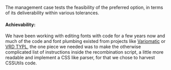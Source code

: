 The management case tests the feasibility of the preferred option, in terms of its deliverability within various tolerances. 


#### Achievability:

We have been working with editing fonts with code for a few years now and much of the code and font plumbing existed from projects like [Variomatic](https://github.com/VivaRado/variomatic) or [VRD TYPL](https://github.com/VivaRado/VRD-Typography-Library), the one piece we needed was to make the otherwise complicated list of instructions inside the recombination script, a little more readable and implement a CSS like parser, for that we chose to harvest CSSUtils code.

